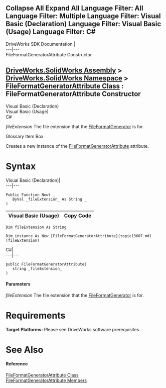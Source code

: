 Collapse All Expand All Language Filter: All  Language Filter: Multiple  Language Filter: Visual Basic (Declaration) Language Filter: Visual Basic (Usage) Language Filter: C#  
---  
DriveWorks SDK Documentation  |   
---|---  
FileFormatGeneratorAttribute Constructor   
  
[DriveWorks.SolidWorks Assembly](topic13342.md) > [DriveWorks.SolidWorks Namespace](topic13345.md) > [FileFormatGeneratorAttribute Class](topic13607.md) : FileFormatGeneratorAttribute Constructor  
---  
  
Visual Basic (Declaration)    
Visual Basic (Usage)    
C# 

_fileExtension_
    The file extension that the [FileFormatGenerator](topic13579.md) is for.

Glossary Item Box

Creates a new instance of the [FileFormatGeneratorAttribute](topic13607.md) attribute. 

# Syntax

Visual Basic (Declaration)|   
---|---  
      
    
    Public Function New( _
       ByVal _fileExtension_ As String _
    )  
  
Visual Basic (Usage)| Copy Code  
---|---  
      
    
    Dim fileExtension As String
     
    Dim instance As New [FileFormatGeneratorAttribute](topic13607.md)(fileExtension)  
  
C#|   
---|---  
      
    
    public FileFormatGeneratorAttribute( 
       string _fileExtension_
    )  
  
#### Parameters

 _fileExtension_
    The file extension that the [FileFormatGenerator](topic13579.md) is for.

# Requirements

**Target Platforms:** Please see DriveWorks software prerequisites.

# See Also

#### Reference

[FileFormatGeneratorAttribute Class](topic13607.md)   
[FileFormatGeneratorAttribute Members](topic13608.md)


